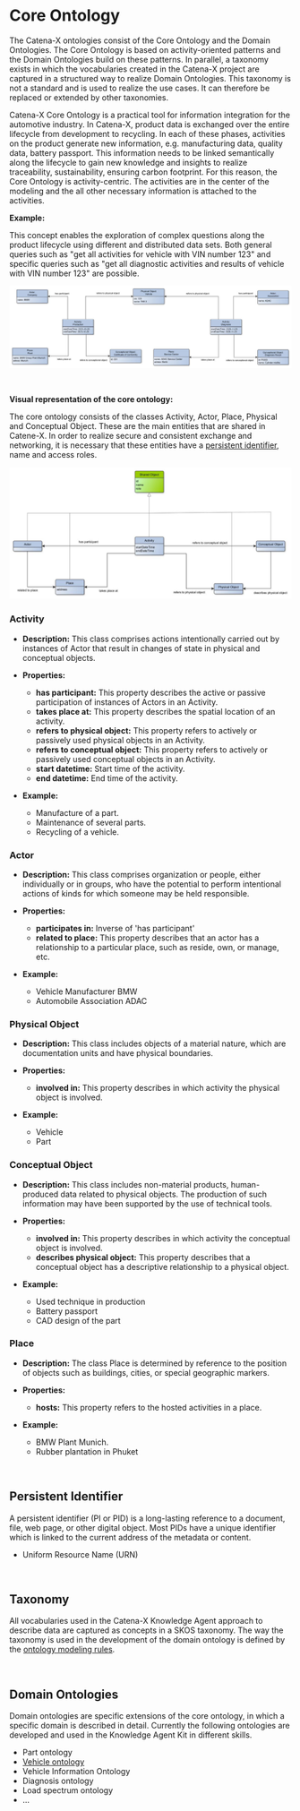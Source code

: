 # Core Ontology

The Catena-X ontologies consist of the Core Ontology and the Domain Ontologies. The Core Ontology is based on activity-oriented patterns and the Domain Ontologies build on these patterns. In parallel, a taxonomy exists in which the vocabularies created in the Catena-X project are captured in a structured way to realize Domain Ontologies. This taxonomy is not a standard and is used to realize the use cases. It can therefore be replaced or extended by other taxonomies.  

Catena-X Core Ontology is a practical tool for information integration for the automotive industry. In Catena-X, product data is exchanged over the entire lifecycle from development to recycling. In each of these phases, activities on the product generate new information, e.g. manufacturing data, quality data, battery passport. This information needs to be linked semantically along the lifecycle to gain new knowledge and insights to realize traceability, sustainability, ensuring carbon footprint. For this reason, the Core Ontology is activity-centric. The activities are in the center of the modeling and the all other necessary information is attached to the activities.

**Example:**

This concept enables the exploration of complex questions along the product lifecycle using different and distributed data sets. Both general queries such as "get all activities for vehicle with VIN number 123" and specific queries such as "get all diagnostic activities and results of vehicle with VIN number 123" are possible.

![core ontology example](images/example.jpg)

<pre>

</pre>

**Visual representation of the core ontology:**

The core ontology consists of the classes Activity, Actor, Place, Physical and Conceptual Object. These are the main entities that are shared in Catene-X. In order to realize secure and consistent exchange and networking, it is necessary that these entities have a [persistent identifier](#Persistent-Identifier), name and access roles.

![core ontology](images/catenaX_core_ontology.jpg)

### Activity

* **Description:**
This class comprises actions intentionally carried out by instances of Actor that result in changes of state in physical and conceptual objects.

* **Properties:**	
    * **has participant:** This property describes the active or passive participation of instances of Actors in an Activity.
    * **takes place at:** This property describes the spatial location of an activity. 
    * **refers to physical object:** This property refers to actively or passively used physical objects in an Activity.
    * **refers to conceptual object:** This property refers to actively or passively used conceptual objects in an Activity.
    * **start datetime:** Start time of the activity.
    * **end datetime:** End time of the activity.

* **Example:**	
    * Manufacture of a part.
    * Maintenance of several parts.
    * Recycling of a vehicle.

### Actor

* **Description:**
This class comprises organization or people, either individually or in groups, who have the potential to perform intentional actions of kinds for which someone may be held responsible.

* **Properties:**	
    * **participates in:** Inverse of 'has participant'
    * **related to place:** This property describes that an actor has a relationship to a particular place, such as reside, own, or manage, etc. 

* **Example:**	
    * Vehicle Manufacturer BMW
    * Automobile Association ADAC

### Physical Object

* **Description:**
This class includes objects of a material nature, which are documentation units and have physical boundaries.

* **Properties:**	
    * **involved in:** This property describes in which activity the physical object is involved.

* **Example:**	
    * Vehicle
    * Part

### Conceptual Object

* **Description:**
This class includes non-material products, human-produced data related to physical objects. The production of such information may have been supported by the use of technical tools.

* **Properties:**	
    * **involved in:** This property describes in which activity the conceptual object is involved.
    * **describes physical object:** This property describes that a conceptual object has a descriptive relationship to a physical object.

* **Example:**	
    * Used technique in production
    * Battery passport
    * CAD design of the part

### Place

* **Description:**
The class Place is determined by reference to the position of objects such as buildings, cities, or special geographic markers.

* **Properties:**	
    * **hosts:** This property refers to the hosted activities in a place.

* **Example:**	
    * BMW Plant Munich.
    * Rubber plantation in Phuket

<pre>

</pre>

## Persistent Identifier
A persistent identifier (PI or PID) is a long-lasting reference to a document, file, web page, or other digital object. Most PIDs have a unique identifier which is linked to the current address of the metadata or content.

* Uniform Resource Name (URN)

<pre>

</pre>

## Taxonomy
All vocabularies used in the Catena-X Knowledge Agent approach to describe data are captured as concepts in a SKOS taxonomy. The way the taxonomy is used in the development of the domain ontology is defined by the [ontology modeling rules](ontology_modelling_rules.md/#Don't-create-subclasses-if-possible).

<pre>

</pre>

## Domain Ontologies
Domain ontologies are specific extensions of the core ontology, in which a specific domain is described in detail. Currently the following ontologies are developed and used in the Knowledge Agent Kit in different skills.

* Part ontology
* [Vehicle ontology](vehicle_ontology.md)
* Vehicle Information Ontology
* Diagnosis ontology
* Load spectrum ontology
* ...
